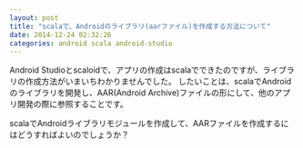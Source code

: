 ```yaml
---
layout: post
title: "scalaで、Androidのライブラリ(aarファイル)を作成する方法について"
date: 2014-12-24 02:32:26
categories: android scala android-studio
---
```

<p>Android Studioとscaloidで、アプリの作成はscalaでできたのですが、ライブラリの作成方法がいまいちわかりませんでした。
したいことは、scalaでAndroidのライブラリを開発し、AAR(Android Archive)ファイルの形にして、他のアプリ開発の際に参照することです。</p>

<p>scalaでAndroidライブラリモジュールを作成して、AARファイルを作成するにはどうすればよいのでしょうか？</p>
